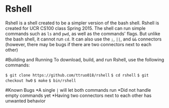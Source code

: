 # Rshell
Rshell is a shell created to be a simpler version of the bash shell. 
Rshell is created for UCR CS100 class Spring 2015.
The shell can run simple commands such as `ls` and `pwd`, as well as the commands\' flags. 
But unlike the bash shell, it cannot run `cd`. 
It can also use the `;`, `||`, and `&&` connectors (however, there may be bugs if there are two connectors next to each other)


#Building and Running
To download, build, and run Rshell, use the following commands:

`$ git clone https://github.com/ttruo018/rshell`
`$ cd rshell`
`$ git checkout hw0`
`$ make`
`$ bin/rshell`

#Known Bugs
*A single `|` will let both commands run
*Did not handle empty commands yet
*Having two connectors next to each other has unwanted behavior

